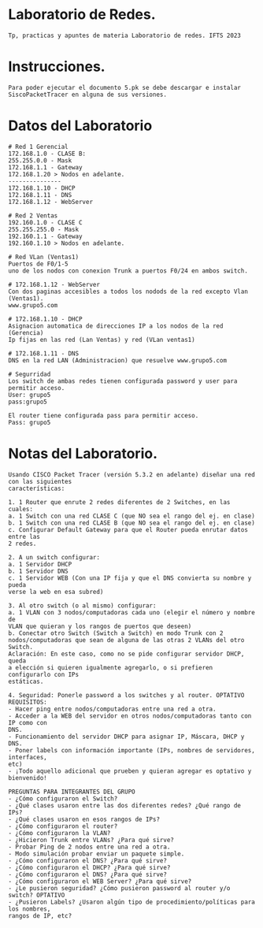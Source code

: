 # Laboratorio de Redes.
    Tp, practicas y apuntes de materia Laboratorio de redes. IFTS 2023

# Instrucciones.
    Para poder ejecutar el documento 5.pk se debe descargar e instalar SiscoPacketTracer en alguna de sus versiones.

# Datos del Laboratorio
    
    # Red 1 Gerencial 
    172.168.1.0 - CLASE B:
    255.255.0.0 - Mask 
    172.168.1.1 - Gateway
    172.168.1.20 > Nodos en adelante.
    --------------- 
    172.168.1.10 - DHCP
    172.168.1.11 - DNS
    172.168.1.12 - WebServer 
    
    # Red 2 Ventas 
    192.160.1.0 - CLASE C
    255.255.255.0 - Mask
    192.160.1.1 - Gateway
    192.160.1.10 > Nodos en adelante.

    # Red VLan (Ventas1)
    Puertos de F0/1-5
    uno de los nodos con conexion Trunk a puertos F0/24 en ambos switch.
    
    # 172.168.1.12 - WebServer
    Con dos paginas accesibles a todos los nodods de la red excepto Vlan (Ventas1). 
    www.grupo5.com
    
    # 172.168.1.10 - DHCP
    Asignacion automatica de direcciones IP a los nodos de la red (Gerencia)
    Ip fijas en las red (Lan Ventas) y red (VLan ventas1) 
    
    # 172.168.1.11 - DNS
    DNS en la red LAN (Administracion) que resuelve www.grupo5.com
    
    # Segurridad
    Los switch de ambas redes tienen configurada password y user para permitir acceso.
    User: grupo5
    pass:grupo5
    
    El router tiene configurada pass para permitir acceso.
    Pass: grupo5
    
  
# Notas del Laboratorio.

    Usando CISCO Packet Tracer (versión 5.3.2 en adelante) diseñar una red con las siguientes
    características:
    
    1. 1 Router que enrute 2 redes diferentes de 2 Switches, en las cuales:
    a. 1 Switch con una red CLASE C (que NO sea el rango del ej. en clase)
    b. 1 Switch con una red CLASE B (que NO sea el rango del ej. en clase)
    c. Configurar Default Gateway para que el Router pueda enrutar datos entre las
    2 redes.
    
    2. A un switch configurar:
    a. 1 Servidor DHCP
    b. 1 Servidor DNS
    c. 1 Servidor WEB (Con una IP fija y que el DNS convierta su nombre y pueda
    verse la web en esa subred)
    
    3. Al otro switch (o al mismo) configurar:
    a. 1 VLAN con 3 nodos/computadoras cada uno (elegir el número y nombre de
    VLAN que quieran y los rangos de puertos que deseen)
    b. Conectar otro Switch (Switch a Switch) en modo Trunk con 2
    nodos/computadoras que sean de alguna de las otras 2 VLANs del otro
    Switch.
    Aclaración: En este caso, como no se pide configurar servidor DHCP, queda
    a elección si quieren igualmente agregarlo, o si prefieren configurarlo con IPs
    estáticas.

    4. Seguridad: Ponerle password a los switches y al router. OPTATIVO
    REQUISITOS:
    - Hacer ping entre nodos/computadoras entre una red a otra.
    - Acceder a la WEB del servidor en otros nodos/computadoras tanto con IP como con
    DNS.
    - Funcionamiento del servidor DHCP para asignar IP, Máscara, DHCP y DNS.
    - Poner labels con información importante (IPs, nombres de servidores, interfaces,
    etc)
    - ¡Todo aquello adicional que prueben y quieran agregar es optativo y bienvenido!

    PREGUNTAS PARA INTEGRANTES DEL GRUPO
    - ¿Cómo configuraron el Switch?
    - ¿Qué clases usaron entre las dos diferentes redes? ¿Qué rango de IPs?
    - ¿Qué clases usaron en esos rangos de IPs?
    - ¿Cómo configuraron el router?
    - ¿Cómo configuraron la VLAN?
    - ¿Hicieron Trunk entre VLANs? ¿Para qué sirve?
    - Probar Ping de 2 nodos entre una red a otra.
    - Modo simulación probar enviar un paquete simple.
    - ¿Cómo configuraron el DNS? ¿Para qué sirve?
    - ¿Cómo configuraron el DHCP? ¿Para qué sirve?
    - ¿Cómo configuraron el DNS? ¿Para qué sirve?
    - ¿Cómo configuraron el WEB Server? ¿Para qué sirve?
    - ¿Le pusieron seguridad? ¿Cómo pusieron password al router y/o switch? OPTATIVO
    - ¿Pusieron Labels? ¿Usaron algún tipo de procedimiento/políticas para los nombres,
    rangos de IP, etc?
